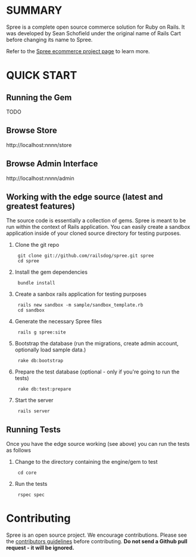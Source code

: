 SUMMARY
=======

Spree is a complete open source commerce solution for Ruby on Rails.
It was developed by Sean Schofield under the original name of Rails
Cart before changing its name to Spree.

Refer to the [Spree ecommerce project page](http://spreecommerce.com)
to learn more.


QUICK START
===========

Running the Gem
---------------

TODO


Browse Store
------------

http://localhost:nnnn/store

Browse Admin Interface
----------------------

http://localhost:nnnn/admin



Working with the edge source (latest and greatest features)
-----------------------------------------------------------

The source code is essentially a collection of gems.  Spree is meant to be run within the context of Rails application.  You can easily create a sandbox application inside of your cloned source directory for testing purposes.


1. Clone the git repo

        git clone git://github.com/railsdog/spree.git spree
        cd spree

2. Install the gem dependencies

        bundle install

3. Create a sanbox rails application for testing purposes

        rails new sandbox -m sample/sandbox_template.rb
        cd sandbox

4. Generate the necessary Spree files

        rails g spree:site

5. Bootstrap the database (run the migrations, create admin account, optionally load sample data.)

        rake db:bootstrap

6. Prepare the test database (optional - only if you're going to run the tests)

        rake db:test:prepare

7. Start the server

        rails server

Running Tests
-------------

Once you have the edge source working (see above) you can run the tests as follows

1. Change to the directory containing the engine/gem to test

        cd core

2. Run the tests

        rspec spec

Contributing
============

Spree is an open source project.  We encourage contributions.  Please see the [contributors guidelines](http://spreecommerce.com/documentation/contributing_to_spree.html) before contributing.  **Do not send a Github pull request - it will be ignored.**